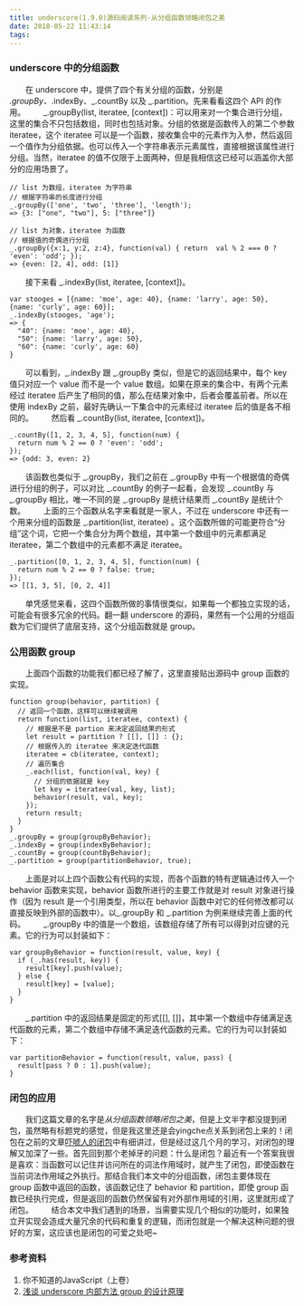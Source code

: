 ```yaml
---
title: underscore(1.9.0)源码阅读系列-从分组函数领略闭包之美
date: 2018-05-22 11:43:14
tags:
---
```


### underscore 中的分组函数
　　在 underscore 中，提供了四个有关分组的函数，分别是 _.groupBy、_.indexBy、_.countBy 以及 _.partition。先来看看这四个 API 的作用。
　　_.groupBy(list, iteratee, [context])：可以用来对一个集合进行分组，这里的集合不只包括数组，同时也包括对象。分组的依据是函数传入的第二个参数 iteratee，这个 iteratee 可以是一个函数，接收集合中的元素作为入参，然后返回一个值作为分组依据。也可以传入一个字符串表示元素属性，直接根据该属性进行分组。当然，iteratee 的值不仅限于上面两种，但是我相信这已经可以涵盖你大部分的应用场景了。
```
// list 为数组，iteratee 为字符串
// 根据字符串的长度进行分组
_.groupBy(['one', 'two', 'three'], 'length');
=> {3: ["one", "two"], 5: ["three"]}

// list 为对象，iteratee 为函数
// 根据值的奇偶进行分组
_.groupBy({x:1, y:2, z:4}, function(val) { return  val % 2 === 0 ? 'even': 'odd'; });
=> {even: [2, 4], odd: [1]}
```
　　接下来看 _.indexBy(list, iteratee, [context])。
```
var stooges = [{name: 'moe', age: 40}, {name: 'larry', age: 50}, {name: 'curly', age: 60}];
_.indexBy(stooges, 'age');
=> {
  "40": {name: 'moe', age: 40},
  "50": {name: 'larry', age: 50},
  "60": {name: 'curly', age: 60}
}
```
　　可以看到，_.indexBy 跟 _.groupBy 类似，但是它的返回结果中，每个 key 值只对应一个 value 而不是一个 value 数组。如果在原来的集合中，有两个元素经过 iteratee 后产生了相同的值，那么在结果对象中，后者会覆盖前者。所以在使用 indexBy 之前，最好先确认一下集合中的元素经过 iteratee 后的值是各不相同的。
　　然后看 _.countBy(list, iteratee, [context])。
```
_.countBy([1, 2, 3, 4, 5], function(num) {
  return num % 2 == 0 ? 'even': 'odd';
});
=> {odd: 3, even: 2}
```
　　该函数也类似于 _.groupBy，我们之前在 _.groupBy 中有一个根据值的奇偶进行分组的例子，可以对比 _.countBy 的例子一起看，会发现 _.countBy 与 _.groupBy 相比，唯一不同的是 _.groupBy 是统计结果而 _.countBy 是统计个数。
　　上面的三个函数从名字来看就是一家人，不过在 underscore 中还有一个用来分组的函数是 _.partition(list, iteratee) 。这个函数所做的可能更符合“分组”这个词，它把一个集合分为两个数组，其中第一个数组中的元素都满足 iteratee，第二个数组中的元素都不满足 iteratee。
```
_.partition([0, 1, 2, 3, 4, 5], function(num) {
  return num % 2 == 0 ? false: true;
});
=> [[1, 3, 5], [0, 2, 4]]
```
　　单凭感觉来看，这四个函数所做的事情很类似，如果每一个都独立实现的话，可能会有很多冗余的代码。翻一翻 underscore 的源码，果然有一个公用的分组函数为它们提供了底层支持，这个分组函数就是 group。

### 公用函数 group
　　上面四个函数的功能我们都已经了解了，这里直接贴出源码中 group 函数的实现。
```
function group(behavior, partition) {
  // 返回一个函数，这样可以继续被调用
  return function(list, iteratee, context) {
    // 根据是不是 partion 来决定返回结果的形式
    let result = partition ? [[], []] : {};
    // 根据传入的 iteratee 来决定迭代函数
    iteratee = cb(iteratee, context);
    // 遍历集合
    _.each(list, function(val, key) {
      // 分组的依据就是 key
      let key = iteratee(val, key, list);
      behavior(result, val, key);
    });
    return result;
  }
}
_.groupBy = group(groupByBehavior);
_.indexBy = group(indexByBehavior);
_.countBy = group(countByBehavior);
_.partition = group(partitionBehavior, true);
```
　　上面是对以上四个函数公有代码的实现，而各个函数的特有逻辑通过传入一个 behavior 函数来实现，behavior 函数所进行的主要工作就是对 result 对象进行操作（因为 result 是一个引用类型，所以在 behavior 函数中对它的任何修改都可以直接反映到外部的函数中）。以_.groupBy 和 _.partition 为例来继续完善上面的代码。
　　_.groupBy 中的值是一个数组，该数组存储了所有可以得到对应键的元素。它的行为可以封装如下：
```
var groupByBehavior = function(result, value, key) {
  if (_.has(result, key)) {
    result[key].push(value);
  } else {
    result[key] = [value];
  }
}
```
　　_.partition 中的返回结果是固定的形式[[], []]，其中第一个数组中存储满足迭代函数的元素，第二个数组中存储不满足迭代函数的元素。它的行为可以封装如下：
```
var partitionBehavior = function(result, value, pass) {
  result[pass ? 0 : 1].push(value);
}
```

### 闭包的应用
　　我们这篇文章的名字是*从分组函数领略闭包之美*，但是上文半字都没提到闭包，虽然略有标题党的感觉，但是我这里还是会yingche点关系到闭包上来的！闭包在之前的文章[吓唬人的闭包](http://zhuyali.github.io/2018/01/09/%E5%90%93%E5%94%AC%E4%BA%BA%E7%9A%84%E9%97%AD%E5%8C%85/)中有细讲过，但是经过这几个月的学习，对闭包的理解又加深了一些。首先回到那个老掉牙的问题：什么是闭包？最近有一个答案我很是喜欢：当函数可以记住并访问所在的词法作用域时，就产生了闭包，即使函数在当前词法作用域之外执行。那结合我们本文中的分组函数，闭包主要体现在 group 函数中返回的函数，该函数记住了 behavior 和 partition，即使 group 函数已经执行完成，但是返回的函数仍然保留有对外部作用域的引用，这里就形成了闭包。
　　结合本文中我们遇到的场景，当需要实现几个相似的功能时，如果独立开实现会造成大量冗余的代码和重复的逻辑，而闭包就是一个解决这种问题的很好的方案，这应该也是闭包的可爱之处吧~　　

### 参考资料
1. 你不知道的JavaScript（上卷）
2. [浅谈 underscore 内部方法 group 的设计原理](https://github.com/hanzichi/underscore-analysis/issues/16)